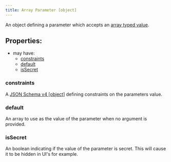 ```yaml
---
title: Array Parameter [object]
---
```


An object defining a parameter which accepts an [array typed value](../../../types/array.md).

## Properties:
- may have:
  - [constraints](#constraints)
  - [default](#default)
  - [isSecret](#issecret)

### constraints
A [JSON Schema v4 [object]](https://tools.ietf.org/html/draft-wright-json-schema-00) defining constraints on the parameters value.

### default
An array to use as the value of the parameter when no argument is provided.

### isSecret
An boolean indicating if the value of the parameter is secret. This will cause it to be hidden in UI's for example. 